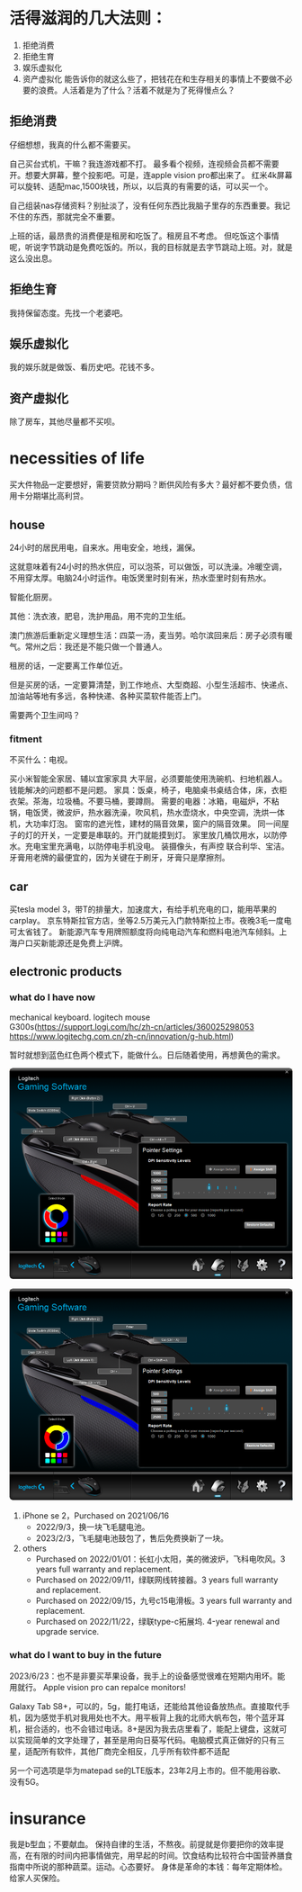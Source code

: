 # 活得滋润的几大法则：
1. 拒绝消费
2. 拒绝生育
3. 娱乐虚拟化
4. 资产虚拟化
能告诉你的就这么些了，把钱花在和生存相关的事情上不要做不必要的浪费。人活着是为了什么？活着不就是为了死得慢点么？
## 拒绝消费
仔细想想，我真的什么都不需要买。

自己买台式机，干嘛？我连游戏都不打。
最多看个视频，连视频会员都不需要开。想要大屏幕，整个投影吧。可是，连apple vision pro都出来了。
红米4k屏幕可以旋转、适配mac,1500块钱，所以，以后真的有需要的话，可以买一个。

自己组装nas存储资料？别扯淡了，没有任何东西比我脑子里存的东西重要。我记不住的东西，那就完全不重要。


上班的话，最昂贵的消费便是租房和吃饭了。租房且不考虑。
但吃饭这个事情呢，听说字节跳动是免费吃饭的。所以，我的目标就是去字节跳动上班。对，就是这么没出息。
## 拒绝生育
我持保留态度。先找一个老婆吧。
## 娱乐虚拟化
我的娱乐就是做饭、看历史吧。花钱不多。
## 资产虚拟化
除了房车，其他尽量都不买呗。
# necessities of life
买大件物品一定要想好，需要贷款分期吗？断供风险有多大？最好都不要负债，信用卡分期堪比高利贷。
## house
24小时的居民用电，自来水。用电安全，地线，漏保。

这就意味着有24小时的热水供应，可以泡茶，可以做饭，可以洗澡。冷暖空调，不用穿太厚。电脑24小时运作。电饭煲里时刻有米，热水壶里时刻有热水。

智能化厨房。

其他：洗衣液，肥皂，洗护用品，用不完的卫生纸。

澳门旅游后重新定义理想生活：四菜一汤，麦当劳。哈尔滨回来后：房子必须有暖气。常州之后：我还是不能只做一个普通人。

租房的话，一定要离工作单位近。

但是买房的话，一定要算清楚，到工作地点、大型商超、小型生活超市、快递点、加油站等地有多远，各种快递、各种买菜软件能否上门。

需要两个卫生间吗？
### fitment
不买什么：电视。

买小米智能全家居、辅以宜家家具
大平层，必须要能使用洗碗机、扫地机器人。
钱能解决的问题都不是问题。
家具：饭桌，椅子，电脑桌书桌结合体，床，衣柜衣架。茶海，垃圾桶。不要马桶，要蹲厕。
需要的电器：冰箱，电磁炉，不粘锅，电饭煲，微波炉，热水器洗澡，吹风机，热水壶烧水，中央空调，洗烘一体机，大功率灯泡。
窗帘的遮光性，建材的隔音效果，窗户的隔音效果。
同一间屋子的灯的开关，一定要是串联的。开门就能摸到灯。
家里放几桶饮用水，以防停水。充电宝里充满电，以防停电手机没电。
装摄像头，有声控
联合利华、宝洁。牙膏用老牌的最便宜的，因为关键在于刷牙，牙膏只是摩擦剂。
## car
买tesla model 3，带T的排量大，加速度大，有给手机充电的口，能用苹果的 carplay。
京东特斯拉官方店，坐等2.5万美元入门款特斯拉上市。夜晚3毛一度电可太省钱了。
新能源汽车专用牌照额度将向纯电动汽车和燃料电池汽车倾斜。上海户口买新能源还是免费上沪牌。
## electronic products
### what do I have now

mechanical keyboard. logitech mouse G300s(https://support.logi.com/hc/zh-cn/articles/360025298053   https://www.logitechg.com.cn/zh-cn/innovation/g-hub.html)

暂时就想到蓝色红色两个模式下，能做什么。日后随着使用，再想黄色的需求。

![logitech_red](../images/logitech_red.png "logitech_red")

![logitech_blue](../images/logitech_blue.png "logitech_blue")

1. iPhone se 2，Purchased on 2021/06/16
   - 2022/9/3，换一块飞毛腿电池。
   - 2023/2/3，飞毛腿电池鼓包了，售后免费换新了一块。
2. others
   - Purchased on 2022/01/01：长虹小太阳，美的微波炉，飞科电吹风。3 years full warranty and replacement.
   - Purchased on 2022/09/11，绿联网线转接器。3 years full warranty and replacement.
   - Purchased on 2022/09/15，九号c15电滑板。3 years full warranty and replacement.
   - Purchased on 2022/11/22，绿联type-c拓展坞. 4-year renewal and upgrade service.
### what do I want to buy in the future
2023/6/23：也不是非要买苹果设备，我手上的设备感觉很难在短期内用坏。能用就行。
Apple vision pro can repalce monitors!

Galaxy Tab S8+，可以的，5g，能打电话，还能给其他设备放热点。直接取代手机，因为感觉手机对我用处也不大。用平板背上我的北师大帆布包，带个蓝牙耳机，挺合适的，也不会错过电话。8+是因为我去店里看了，能配上键盘，这就可以实现简单的文字处理了，甚至是用向日葵写代码。电脑模式真正做好的只有三星，适配所有软件，其他厂商完全相反，几乎所有软件都不适配

另一个可选项是华为matepad se的LTE版本，23年2月上市的。但不能用谷歌、没有5G。
# insurance
我是b型血；不要献血。
保持自律的生活，不熬夜。前提就是你要把你的效率提高，在有限的时间内把事情做完，用早起的时间。饮食结构比较符合中国营养膳食指南中所说的那种蔬菜。运动。心态要好。
身体是革命的本钱：每年定期体检。给家人买保险。